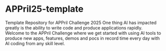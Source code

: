 # APPril25-template
Template Repository for APPril Challenge 2025
One thing AI has impacted greatly is the ability to write code and produce applications rapidly. Welcome to the APPril Challenge where we get started with using AI tools to produce new apps, features, demos and pocs in record time every day with AI coding from any skill level.

